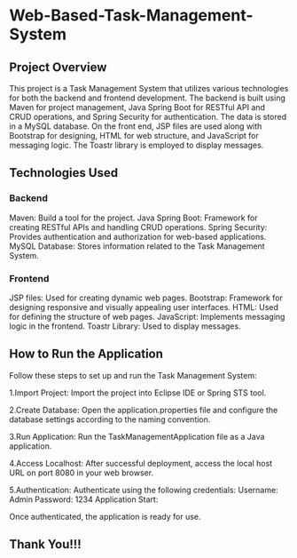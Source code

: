 # Web-Based-Task-Management-System
## Project Overview

This project is a Task Management System that utilizes various technologies for both the backend and frontend development. The backend is built using Maven for project management, Java Spring Boot for RESTful API and CRUD operations, and Spring Security for authentication. The data is stored in a MySQL database. On the front end, JSP files are used along with Bootstrap for designing, HTML for web structure, and JavaScript for messaging logic. The Toastr library is employed to display messages.

## Technologies Used

### Backend

Maven: Build a tool for the project.
Java Spring Boot: Framework for creating RESTful APIs and handling CRUD operations.
Spring Security: Provides authentication and authorization for web-based applications.
MySQL Database: Stores information related to the Task Management System.

### Frontend

JSP files: Used for creating dynamic web pages.
Bootstrap: Framework for designing responsive and visually appealing user interfaces.
HTML: Used for defining the structure of web pages.
JavaScript: Implements messaging logic in the frontend.
Toastr Library: Used to display messages.

## How to Run the Application

Follow these steps to set up and run the Task Management System:

1.Import Project:
Import the project into Eclipse IDE or Spring STS tool.

2.Create Database:
Open the application.properties file and configure the database settings according to the naming convention.

3.Run Application:
Run the TaskManagementApplication file as a Java application.

4.Access Localhost:
After successful deployment, access the local host URL on port 8080 in your web browser.

5.Authentication:
Authenticate using the following credentials:
Username: Admin
Password: 1234
Application Start:

Once authenticated, the application is ready for use.

## Thank You!!!
